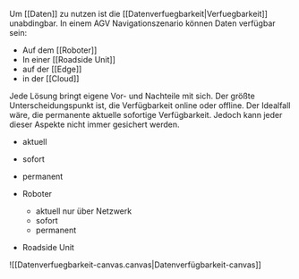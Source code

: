 Um [[Daten]] zu nutzen ist die [[Datenverfuegbarkeit|Verfuegbarkeit]] unabdingbar.
In einem AGV Navigationszenario können Daten verfügbar sein:
- Auf dem [[Roboter]]
- In einer [[Roadside Unit]]
- auf der [[Edge]]
- in der [[Cloud]]

Jede Lösung bringt eigene Vor- und Nachteile mit sich. Der größte Unterscheidungspunkt ist, die Verfügbarkeit online oder offline.
Der Idealfall wäre, die permanente aktuelle sofortige Verfügbarkeit.
Jedoch kann jeder dieser Aspekte nicht immer gesichert werden.
- aktuell
- sofort
- permanent

- Roboter
	- aktuell nur über Netzwerk
	- sofort
	- permanent
- Roadside Unit

![[Datenverfuegbarkeit-canvas.canvas|Datenverfügbarkeit-canvas]]

